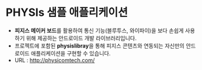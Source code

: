 **PHYSIs 샘플 애플리케이션**
==================

- **피지스 메이커 보드**를 활용하여 통신 기능(블루투스, 와이파이)을 보다 손쉽게 사용하기 위해 제공하는 안드로이드 개발 라이브러리입니다.
- 프로젝트에 포함된 **physislibray**을 통해 피지스 콘텐츠와 연동되는 자신만의 안드로이드 애플리케이션을 구현할 수 있습니다.
- URL : http://physicomtech.com/
